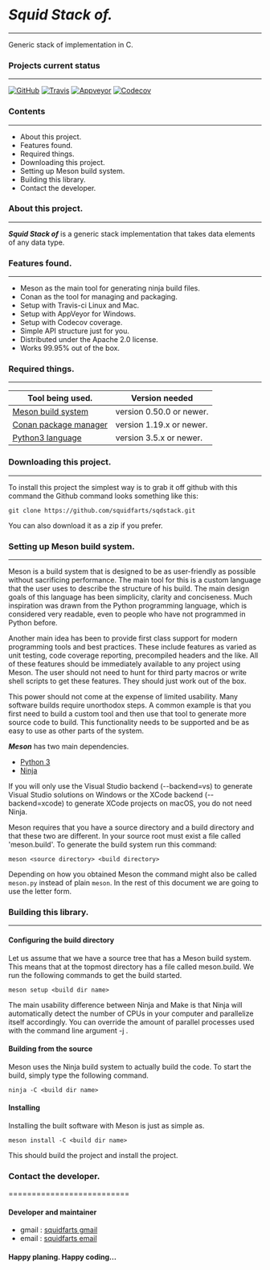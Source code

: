 # ***Squid Stack of.***
----------------------------------------

Generic stack of implementation in C.

### Projects current status
--------
[![GitHub](https://img.shields.io/github/license/squidfarts/sqdstack.svg?color=blue)](https://github.com/squidfarts/sqdstack)
[![Travis](https://travis-ci.com/squidfarts/sqdstack.svg?branch=master)](https://travis-ci.org/squidfarts/sqdstack)
[![Appveyor](https://ci.appveyor.com/api/projects/status/lh6a93nw50rxq3f7/branch/master?svg=true)](https://ci.appveyor.com/project/squidfarts/sqdstack)
[![Codecov](https://codecov.io/gh/squidfarts/sqdstack/coverage.svg?branch=master)](https://codecov.io/gh/squidfarts/sqdstack/branch/master) 

### Contents
--------
- About this project.
- Features found.
- Required things.
- Downloading this project.
- Setting up Meson build system.
- Building this library.
- Contact the developer.

### About this project.
--------

***Squid Stack of*** is a generic stack implementation that takes
data elements of any data type.


### Features found.
--------

- Meson as the main tool for generating ninja build files.
- Conan as the tool for managing and packaging.
- Setup with Travis-ci Linux and Mac.
- Setup with AppVeyor for Windows.
- Setup with Codecov coverage.
- Simple API structure just for you. 
- Distributed under the Apache 2.0 license.
- Works 99.95% out of the box.

### Required things.
--------
| Tool being used.                               |  Version needed          |
|------------------------------------------------|--------------------------|
| [Meson build system   ](https://mesonbuild.com)| version 0.50.0 or newer. |
| [Conan package manager](https://conan.io)      | version 1.19.x or newer. |
| [Python3 language     ](https://python.org)    | version 3.5.x or newer.  |

### Downloading this project.
--------

To install this project the simplest way is to grab it off github with
this command the Github command looks something like this:

```console
git clone https://github.com/squidfarts/sqdstack.git
```
You can also download it as a zip if you prefer.

### Setting up Meson build system.
--------

Meson is a build system that is designed to be as user-friendly
as possible without sacrificing performance. The main tool for
this is a custom language that the user uses to describe the 
structure of his build. The main design goals of this language 
has been simplicity, clarity and conciseness. Much inspiration
was drawn from the Python programming language, which is
considered very readable, even to people who have not programmed
in Python before.

Another main idea has been to provide first class support for
modern programming tools and best practices. These include
features as varied as unit testing, code coverage reporting,
precompiled headers and the like. All of these features should
be immediately available to any project using Meson. The user
should not need to hunt for third party macros or write shell
scripts to get these features. They should just work out of the
box.

This power should not come at the expense of limited usability. 
Many software builds require unorthodox steps. A common example
is that you first need to build a custom tool and then use that
tool to generate more source code to build. This functionality 
needs to be supported and be as easy to use as other parts of 
the system.

***Meson*** has two main dependencies.

- [Python 3](https://python.org)
- [Ninja](https://github.com/ninja-build/ninja/)

If you will only use the Visual Studio backend (--backend=vs) to
generate Visual Studio solutions on Windows or the XCode backend
(--backend=xcode) to generate XCode projects on macOS, you do not 
need Ninja.

Meson requires that you have a source directory and a build
directory and that these two are different. In your source root
must exist a file called 'meson.build'. To generate the build
system run this command:

```console
meson <source directory> <build directory>
```

Depending on how you obtained Meson the command might also be
called `meson.py` instead of plain `meson`. In the rest of this
document we are going to use the letter form.

### Building this library.
--------

#### Configuring the build directory

Let us assume that we have a source tree that has a Meson build
system. This means that at the topmost directory has a file
called meson.build. We run the following commands to get the
build started.

```console
meson setup <build dir name>
```

The main usability difference between Ninja and Make is that
Ninja will automatically detect the number of CPUs in your
computer and parallelize itself accordingly. You can override the
amount of parallel processes used with the command line argument
-j <num processes>.

#### Building from the source

Meson uses the Ninja build system to actually build the code. To
start the build, simply type the following command.

```console
ninja -C <build dir name>
```

#### Installing

Installing the built software with Meson is just as simple as.

```console
meson install -C <build dir name>
```

This should build the project and install the project.


### Contact the developer.
==========================

#### Developer and maintainer

- gmail : [squidfarts gmail](mailto:michaelbrockus@gmail.com)
- email : [squidfarts email](mailto:michael@squidfarts)

#### Happy planing.  Happy coding...
